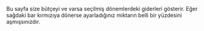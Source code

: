 Bu sayfa size bütçeyi ve varsa seçilmiş dönemlerdeki giderleri gösterir. Eğer sağdaki bar kırmızıya dönerse ayarladığınız miktarın belli bir yüzdesini aşmışsınızdır.